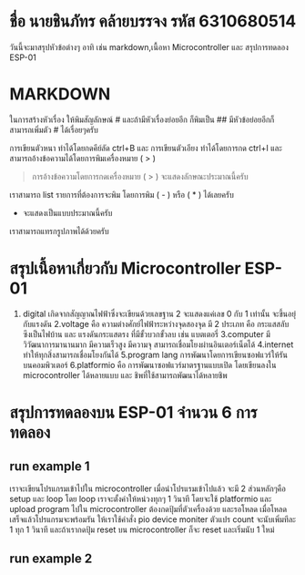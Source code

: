 # ชื่อ นายชินภัทร คล้ายบรรจง รหัส 6310680514 
วันนี้จะมาสรุปหัวข้อต่างๆ อาทิ เช่น markdown,เนื้อหา Microcontroller และ สรุปการทดลอง ESP-01

# MARKDOWN
ในการสร้างหัวเรื่อง ให้พิมสัญลักษณ์ # และถ้ามีหัวเรื่องย่อยอีก ก็พิมเป็น ## มีหัวข้อย่อยอีกก็สามารถเพิ่มตัว # ได้เรื่อยๆครับ

การเขียนตัวหนา ทำได้โดยกดคีย์ลัด ctrl+B และ การเขียนตัวเอียง ทำได้โดยการกด ctrl+I และสามารถอ้างข้อความได้โดยการพิมเครื่องหมาย ( > )
> การอ้างข้อความโดยการกดเครื่องหมาย ( > ) จะแสดงลักษณะประมาณนี้ครับ

เราสามารถ list รายการที่ต้องการจะพิม โดยการพิม ( - ) หรือ ( * ) ได้เลยครับ
- จะแสดงเป็นแบบประมาณนี้ครับ  

เราสามารถแทรกรูปภาพได้ด้วยครับ

# สรุปเนื้อหาเกี่ยวกับ Microcontroller ESP-01
1. digital เกิดจากสัญญาณไฟฟ้าซึ่งจะเขียนด้วยเลขฐาน 2 จะแสดงแค่เลข 0 กับ 1 เท่านั้น จะขึ้นอยุ่กับแรงดัน
2.voltage คือ ความต่างศักย์ไฟฟ้าระหว่างจุดสองจุด มี 2 ประเภท คือ กระแสสลับ ซึงเป็นไฟบ้าน และ แรงดันกระแสตรง ที่มีขั้วบวกขั้วลบ เช่น แบตเตอรี่
3.computer มีวิวัฒนาการมานานมาก มีความเร็วสูง มีความจุ สามารถเชื่อมโยงผ่านอินเตอร์เน็ตได้
4.internet ทำให้ทุกสิ่งสามารถเชื่อมโยงกันได้ 
5.program lang การพัฒนาโดยการเขียนซอฟแวร์ให้รันบนคอมพิวเตอร์ 
6.platformio คือ การพัฒนาซอฟแวร์มาตรฐานแบบเปิด โดยเขียนลงใน microcontroller ได้หลายแบบ และ ชิพที่ใช้สามารถพัฒนาได้หลายชิพ

# สรุปการทดลองบน ESP-01 จำนวน 6 การทดลอง
## run example 1
เราจะเขียนโปรแกรมเข้าไปใน microcontroller เมื่อนำโปรแรมเข้าไปแล้ว จะมี 2 ส่วนหลักๆคือ setup และ loop โดย loop เราจะตั้งค่าให้หน่วงทุกๆ 1 วินาที โดยจะใช้ platformio และ upload program ไปใน microcontroller ต้องกดปุ้มที่ตัวเครื่องด้วย และรอโหลด เมื่อโหลดเสร็จแล้วโปรแกรมจะพร้อมรัน ให้เราใช้คำสั่ง pio device moniter ตัวแปร count จะนับเพิ่มทีละ 1 ทุก 1 วินาที และถ้าเรากดปุ้ม reset บน microcontroller ก็จะ reset และเริ่มนับ 1 ใหม่ 
## run example 2 

